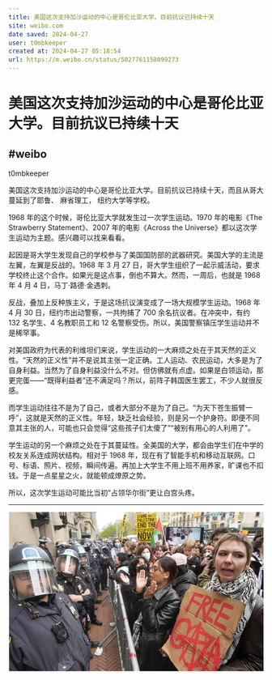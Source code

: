```yaml
---
title: 美国这次支持加沙运动的中心是哥伦比亚大学。目前抗议已持续十天 
site: weibo.com 
date saved: 2024-04-27 
user: t0mbkeeper 
created at: 2024-04-27 05:18:54
url: https://m.weibo.cn/status/5027761158099273
---
```



# 美国这次支持加沙运动的中心是哥伦比亚大学。目前抗议已持续十天
  #weibo 
---
t0mbkeeper


美国这次支持加沙运动的中心是哥伦比亚大学。目前抗议已持续十天，而且从哥大蔓延到了耶鲁、 麻省理工， 纽约大学等学校。  
  
1968 年的这个时候，哥伦比亚大学就发生过一次学生运动。1970 年的电影《The Strawberry Statement》、2007 年的电影《Across the Universe》都以这次学生运动为主题。感兴趣可以找来看看。  
  
起因是哥大学生发现自己的学校参与了美国国防部的武器研究。美国大学的主流是左翼，左翼是反战的。1968 年 3 月 27 日，哥大学生组织了一起示威活动，要求学校终止这个合作。如果光是这点事，倒也不算大。然而，一周后，也就是 1968 年 4 月 4 日，马丁·路德·金遇刺。  
  
反战，叠加上反种族主义，于是这场抗议演变成了一场大规模学生运动。1968 年 4 月 30 日，纽约市出动警察，一共拘捕了 700 余名抗议者。在冲突中，有约 132 名学生、4 名教职员工和 12 名警察受伤。所以，美国警察镇压学生运动并不是稀罕事。  
  
对美国政府为代表的利维坦们来说，学生运动的一大麻烦之处在于其天然的正义性。“天然的正义性”并不是说其主张一定正确。工人运动、农民运动，大多是为了自身利益。当然为了自身利益没什么不对。但仿佛就有点虚。如果是白领运动，那更完蛋——“既得利益者”还不满足吗？所以，前阵子韩国医生罢工，不少人就很反感。  
  
而学生运动往往不是为了自己，或者大部分不是为了自己。“为天下苍生振臂一呼”，这就是天然的正义性。年轻，缺乏社会经验，则是另一个护身符。即便不同意其主张的人，可能也只会觉得“这些孩子们太傻了”“被别有用心的人利用了”。  
  
学生运动的另一个麻烦之处在于其蔓延性。全美国的大学，都会由学生们在中学的校友关系连成网状结构。相对于 1968 年，现在有了智能手机和移动互联网。口号、标语、照片、视频，瞬间传遍。再加上大学生不用上班不用养家，旷课也不扣钱。于是一点星星之火，就能顿成燎原之势。  
  
所以，这次学生运动可能比当初“占领华尔街”更让白宫头疼。 

 

 
--- 
![](./images/image-1714200781472-0.jpg)